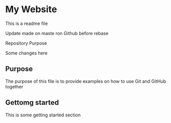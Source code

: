 # My Website

This is a readme file

Update made on maste ron Github before rebase

 Repository Purpose 

Some changes here

## Purpose
The purpose of this file is to provide examples
on how to use Git and GitHub together

## Gettomg started

This is some getting started section
